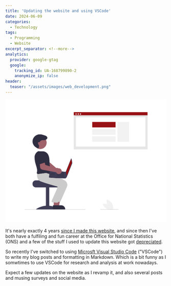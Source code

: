 ```yaml
---
title: 'Updating the website and using VSCode'
date: 2024-06-09
categories:
  - Technology
tags:
  - Programming
  - Website
excerpt_separator: <!--more-->
analytics:
  provider: google-gtag
  google:
    tracking_id: UA-168799890-2
    anonymize_ip: false
header:
  teaser: "/assets/images/web_development.png"
---
```

![](/assets/images/web_development.png)

 It's nearly exactly 4 years [since I made this website](https://naiyanjones.com/technology/how-i-built-this-website/), and since then I've both have a fulfiling and fun career at the Office for National Statistics (ONS) and a few of the stuff I used to update this website got [depreciated](https://github.blog/2022-06-08-sunsetting-atom/). 
  
 So recently I've switched to using [Microsft Visual Studio Code](https://code.visualstudio.com/) ("VSCode") to write my blog posts and formatting in Markdown. Which is a bit funny as I somwtimes to use VSCode for research and analysis at work nowadays.

 Expect a few updates on the website as I revamp it, and also several posts and musing surveys and social media.
 